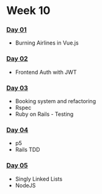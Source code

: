 # Week 10

### ​[Day 01​](day-01.md)

* Burning Airlines in Vue.js

### [Day 02](day-02.md)

* Frontend Auth with JWT

### [Day 03](day-03.md)

* Booking system and refactoring
* Rspec
* Ruby on Rails - Testing

### [Day 04](day-04.md)

* p5
* Rails TDD

### [Day 05](day-05.md)

* Singly Linked Lists
* NodeJS



